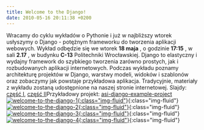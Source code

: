 ```yaml
---
title: Welcome to the Django!
date: 2010-05-16 20:11:38 +0200
---
```

Wracamy do cyklu wykładów o Pythonie i już w najbliższy wtorek usłyszymy o Django - potężnym frameworku do tworzenia aplikacji webowych. Wykład odbędzie się we wtorek **18 maja** , o godzinie **17:15** , w sali **2.17** , w budynku **C-13** Politechniki Wrocławskiej. Django to elastyczny i wydajny framework do szybkiego tworzenia zarówno prostych, jak i rozbudowanych aplikacji internetowych. Podczas wykładu poznamy architekturę projektów w Django, warstwy modeli, widoków i szablonów oraz zobaczymy jak powstaje przykładowa aplikacja. Tradycyjnie, materiały z wykładu zostaną udostępnione na naszej stronie internetowej. Slajdy: [część I](http://prezi.com/qea1_wnjb6em/welcome-to-the-django/), [część II](http://www.asi.pwr.wroc.pl/wp-content/uploads/2010/05/welcome-to-the-django.pdf)Przykładowy projekt: [asi-django-example-project](http://github.com/yashke/asi-django-example-project)[![](http://www.asi.pwr.wroc.pl/wp-content/uploads/2010/05/IMG_3365-150x150.jpg "welcome-to-the-django-1"){:class="img-fluid"}](http://www.asi.pwr.wroc.pl/wp-content/uploads/2010/05/IMG_3365.jpg){:class="img-fluid"} [![](http://www.asi.pwr.wroc.pl/wp-content/uploads/2010/05/IMG_3369-150x150.jpg "welcome-to-the-django-2"){:class="img-fluid"}](http://www.asi.pwr.wroc.pl/wp-content/uploads/2010/05/IMG_3369.jpg){:class="img-fluid"}[![](http://www.asi.pwr.wroc.pl/wp-content/uploads/2010/05/IMG_3370-150x150.jpg "welcome-to-the-django-3"){:class="img-fluid"}](http://www.asi.pwr.wroc.pl/wp-content/uploads/2010/05/IMG_3370.jpg){:class="img-fluid"} [![](http://www.asi.pwr.wroc.pl/wp-content/uploads/2010/05/IMG_3381-150x150.jpg "welcome-to-the-django-4"){:class="img-fluid"}](http://www.asi.pwr.wroc.pl/wp-content/uploads/2010/05/IMG_3381.jpg){:class="img-fluid"}


